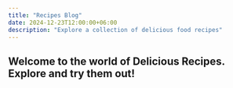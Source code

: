 ```yaml
---
title: "Recipes Blog"
date: 2024-12-23T12:00:00+06:00
description: "Explore a collection of delicious food recipes"
---
```


## Welcome to the world of <span class="text-color">Delicious Recipes</span>. <br>Explore and try them out!
